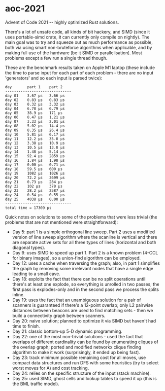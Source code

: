 # aoc-2021

Advent of Code 2021 -- highly optimized Rust solutions.

There's a lot of unsafe code, all kinds of bit hackery, and SIMD (since it uses portable-simd crate,
it can currently only compile on nightly). The main goal was to try and squeeze out as much performance
as possible, both via using smart non-bruteforce algorithms when applicable, and by making full use
of the hardware (be it SIMD or parallelisation). Most problems except a few run a single thread though.

These are the benchmark results taken on Apple M1 laptop (these include the time to parse input for
each part of each problem - there are no input 'generators' and so each input is parsed twice):

```
day       part 1    part 2    
------------------------------
day 01    3.67 μs   3.66 μs   
day 02    0.83 μs   0.83 μs   
day 03    0.32 μs   3.32 μs   
day 04    6.78 μs   6.79 μs   
day 05    38.9 μs   171 μs    
day 06    0.47 μs   1.21 μs   
day 07    3.33 μs   2.01 μs   
day 08    5.02 μs   14.4 μs   
day 09    0.35 μs   26.4 μs   
day 10    5.81 μs   6.17 μs   
day 11    12.2 μs   35.0 μs   
day 12    3.38 μs   10.9 μs   
day 13    10.5 μs   13.8 μs   
day 14    1.48 μs   5.14 μs   
day 15    92.4 μs   2859 μs   
day 16    1.84 μs   1.98 μs   
day 17    0.00 μs   0.71 μs   
day 18    59.5 μs   600 μs    
day 19    1082 μs   1026 μs   
day 20    72.2 μs   3699 μs   
day 21    0.73 μs   284 μs    
day 22    102 μs    378 μs    
day 23    28.2 μs   2587 μs   
day 24    0.54 μs   0.55 μs   
day 25    4038 μs   0.00 μs   
------------------------------
total time = 17309 μs
```

Quick notes on solutions to some of the problems that were less trivial (the problems that
are not mentioned were straightforward):

- Day 5: part 1 is a simple orthogonal line sweep. Part 2 uses a modified version of line
  sweep algorithm where the scanline is vertical and there are separate active sets for
  all three types of lines (horizontal and both diagonal types).
- Day 9: uses SIMD to speed up part 1. Part 2 is a known problem (4-CCL for binary images),
  so a union-find algorithm can be employed.
- Day 12: uses a cache when traversing the graph; also, in part 1 simplifies the graph by 
  removing some irrelevant nodes that have a single edge leading to a small cave.
- Day 18: exploits the fact that there can be no split operations until there's at least
  one explode, so everything is unrolled in two passes; the first pass is explodes-only
  and in the second pass we process the splits inline.
- Day 19: uses the fact that an unambiguous solution for a pair of scanners is guaranteed
  if there's a 12-point overlap; only L2 pairwise distances between beacons are used to
  find matching sets - then we build a connectivity graph between scanners.
- Day 20: naive solution; planned to optimize it via SIMD but haven't had time to finish.
- Day 21: classic bottom-up 5-D dynamic programming.
- Day 22: one of the most non-trivial solutions - used the fact that overlaps of different
  cardinality can be found by enumerating cliques of the overlap graph; ported and modified
  networkx clique finding algorithm to make it work (surprisingly, it ended up being fast).
- Day 23: track minimum possible remaining cost for all moves, use compact data structures
  and run DFS with some heuristics (try to select worst moves for A) and cost tracking.
- Day 24: relies on the specific structure of the input (stack machine).
- Day 25: used SIMD, ghost cells and lookup tables to speed it up (this is the BML traffic model).
